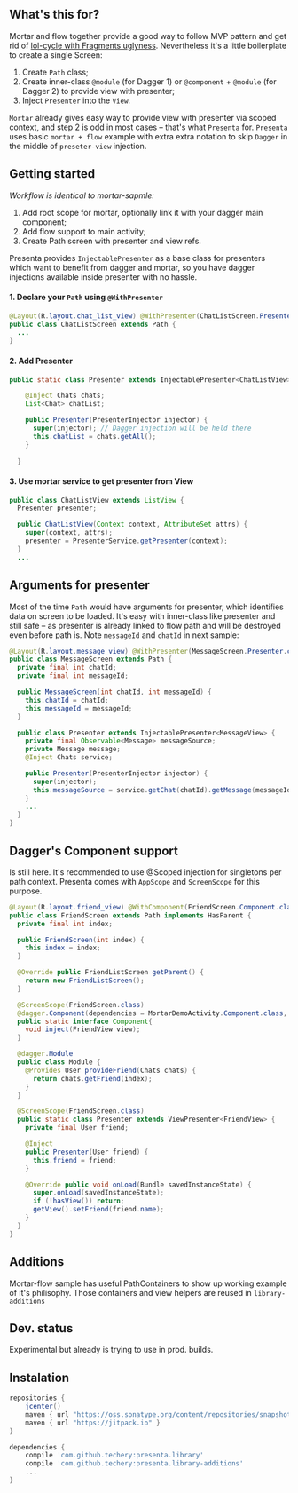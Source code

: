 ## What's this for?
Mortar and flow together provide a good way to follow MVP pattern and get rid of [lol-cycle with Fragments uglyness](https://corner.squareup.com/2014/10/advocating-against-android-fragments.html).
Nevertheless it's a little boilerplate to create a single Screen:

1. Create `Path` class;
2. Create inner-class `@module` (for Dagger 1) or `@component` + `@module` (for Dagger 2) to provide view with presenter;
3. Inject `Presenter` into the `View`.

`Mortar` already gives easy way to provide view with presenter via scoped context, and step 2 is odd in most cases – that's what `Presenta` for. `Presenta` uses basic `mortar + flow` example with extra extra notation to skip `Dagger` in the middle of `preseter-view` injection.

## Getting started
*Workflow is identical to mortar-sapmle:*

1. Add root scope for mortar, optionally link it with your dagger main component;
2. Add flow support to main activity;
3. Create Path screen with presenter and view refs.

Presenta provides `InjectablePresenter` as a base class for presenters which want to benefit from dagger and mortar, so you have dagger injections available inside presenter with no hassle.

#### 1. Declare your `Path` using `@WithPresenter`
```java
@Layout(R.layout.chat_list_view) @WithPresenter(ChatListScreen.Presenter.class)
public class ChatListScreen extends Path {
  ...
}
```
#### 2. Add Presenter
```java
public static class Presenter extends InjectablePresenter<ChatListView> {

    @Inject Chats chats;
    List<Chat> chatList;

    public Presenter(PresenterInjector injector) {
      super(injector); // Dagger injection will be held there
      this.chatList = chats.getAll();
    }
    
  }
```
#### 3. Use mortar service to get presenter from View
```java
public class ChatListView extends ListView {
  Presenter presenter;

  public ChatListView(Context context, AttributeSet attrs) {
    super(context, attrs);
    presenter = PresenterService.getPresenter(context);
  }
  ...
```
## Arguments for presenter
Most of the time `Path` would have arguments for presenter, which identifies data on screen to be loaded. It's easy with inner-class like presenter and still safe – as presenter is already linked to flow path and will be destroyed even before path is. Note `messageId` and `chatId` in next sample:
```java
@Layout(R.layout.message_view) @WithPresenter(MessageScreen.Presenter.class)
public class MessageScreen extends Path {
  private final int chatId;
  private final int messageId;

  public MessageScreen(int chatId, int messageId) {
    this.chatId = chatId;
    this.messageId = messageId;
  }

  public class Presenter extends InjectablePresenter<MessageView> {
    private final Observable<Message> messageSource;
    private Message message;
    @Inject Chats service;

    public Presenter(PresenterInjector injector) {
      super(injector);
      this.messageSource = service.getChat(chatId).getMessage(messageId);
    }
    ...
  }
}
```
## Dagger's Component support 
Is still here. It's recommended to use @Scoped injection for singletons per path context. Presenta comes with `AppScope` and `ScreenScope` for this purpose. 
```java
@Layout(R.layout.friend_view) @WithComponent(FriendScreen.Component.class)
public class FriendScreen extends Path implements HasParent {
  private final int index;

  public FriendScreen(int index) {
    this.index = index;
  }

  @Override public FriendListScreen getParent() {
    return new FriendListScreen();
  }

  @ScreenScope(FriendScreen.class)
  @dagger.Component(dependencies = MortarDemoActivity.Component.class, modules = Module.class)
  public static interface Component{
    void inject(FriendView view);
  }

  @dagger.Module
  public class Module {
    @Provides User provideFriend(Chats chats) {
      return chats.getFriend(index);
    }
  }

  @ScreenScope(FriendScreen.class)
  public static class Presenter extends ViewPresenter<FriendView> {
    private final User friend;

    @Inject
    public Presenter(User friend) {
      this.friend = friend;
    }

    @Override public void onLoad(Bundle savedInstanceState) {
      super.onLoad(savedInstanceState);
      if (!hasView()) return;
      getView().setFriend(friend.name);
    }
  }
}
```
## Additions
Mortar-flow sample has useful PathContainers to show up working example of it's philisophy. Those containers and view helpers are reused in `library-additions`
## Dev. status
Experimental but already is trying to use in prod. builds.
## Instalation
```groovy
repositories {
    jcenter()
    maven { url "https://oss.sonatype.org/content/repositories/snapshots/" }
    maven { url "https://jitpack.io" }
}

dependencies {
    compile 'com.github.techery:presenta.library'
    compile 'com.github.techery:presenta.library-additions'
    ...
}
```
